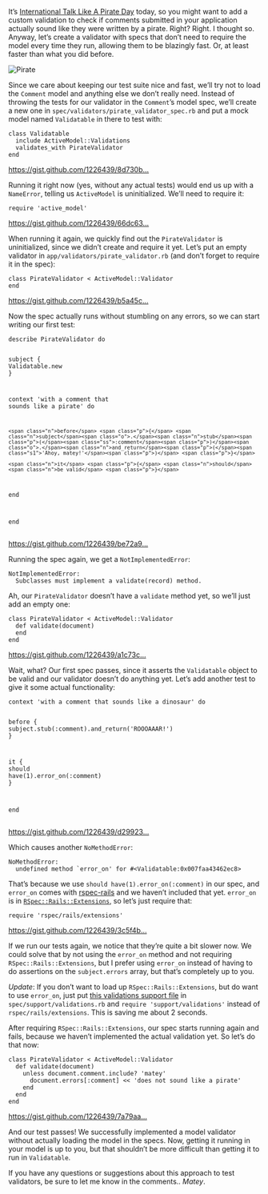 <p>It&#8217;s <a href="http://www.talklikeapirate.com/">International Talk Like A Pirate Day</a> today, so you might want to add a custom validation to check if comments submitted in your application actually sound like they were written by a pirate. Right? Right. I thought so. Anyway, let&#8217;s create a validator with specs that don&#8217;t need to require the model every time they run, allowing them to be blazingly fast. Or, at least faster than what you did before.</p>

<p><img alt="Pirate" src="http://jeffkreeftmeijer.com/images/pirate.jpg"></p>

<p>Since we care about keeping our test suite nice and fast, we&#8217;ll try not to load the <code>Comment</code> model and anything else we don&#8217;t really need. Instead of throwing the tests for our validator in the <code>Comment</code>&#8217;s model spec, we&#8217;ll create a new one in <code>spec/validators/pirate_validator_spec.rb</code> and put a mock model named <code>Validatable</code> in there to test with:</p>
<div class="highlight">
<pre><code class="ruby"><span class="k">class</span> <span class="nc">Validatable</span>
  <span class="kp">include</span> <span class="ss">ActiveModel</span><span class="p">:</span><span class="ss">:Validations</span>
  <span class="n">validates_with</span> <span class="no">PirateValidator</span>
<span class="k">end</span>
</code></pre>
</div>
<span class="small"><a href="https://gist.github.com/1226439/8d730b568c5ad7440e008439d85ccdb98c0b9ea6">https://gist.github.com/1226439/8d730b...</a></span>
<p>Running it right now (yes, without any actual tests) would end us up with a <code>NameError</code>, telling us <code>ActiveModel</code> is uninitialized. We&#8217;ll need to require it:</p>
<div class="highlight">
<pre><code class="ruby"><span class="nb">require</span> <span class="s1">'active_model'</span>
</code></pre>
</div>
<span class="small"><a href="https://gist.github.com/1226439/66dc63860e02aee4ea2f4fa9afcf0f94d59737e0">https://gist.github.com/1226439/66dc63...</a></span>
<p>When running it again, we quickly find out the <code>PirateValidator</code> is uninitialized, since we didn&#8217;t create and require it yet. Let&#8217;s put an empty validator in <code>app/validators/pirate_validator.rb</code> (and don&#8217;t forget to require it in the spec):</p>
<div class="highlight">
<pre><code class="ruby"><span class="k">class</span> <span class="nc">PirateValidator</span> <span class="o">&lt;</span> <span class="ss">ActiveModel</span><span class="p">:</span><span class="ss">:Validator</span>
<span class="k">end</span>
</code></pre>
</div>
<span class="small"><a href="https://gist.github.com/1226439/b5a45ce614cf49b8d0f6a6fc8c50b85d5b739290">https://gist.github.com/1226439/b5a45c...</a></span>
<p>Now the spec actually runs without stumbling on any errors, so we can start writing our first test:</p>
<div class="highlight">
<pre><code class="ruby"><span class="n">describe</span> <span class="no">PirateValidator</span> <span class="k">do</span>

  <span class="n">subject</span> <span class="p">{</span> <span class="no">Validatable</span><span class="o">.</span><span class="n">new</span> <span class="p">}</span>

  <span class="n">context</span> <span class="s1">'with a comment that sounds like a pirate'</span> <span class="k">do</span>

    <span class="n">before</span> <span class="p">{</span> <span class="n">subject</span><span class="o">.</span><span class="n">stub</span><span class="p">(</span><span class="ss">:comment</span><span class="p">)</span><span class="o">.</span><span class="n">and_return</span><span class="p">(</span><span class="s1">'Ahoy, matey!'</span><span class="p">)</span> <span class="p">}</span>

    <span class="n">it</span> <span class="p">{</span> <span class="n">should</span> <span class="n">be_valid</span> <span class="p">}</span>

  <span class="k">end</span>

<span class="k">end</span>
</code></pre>
</div>
<span class="small"><a href="https://gist.github.com/1226439/be72a980ae6026b4ac7e0d260c416c0a10b66bc9">https://gist.github.com/1226439/be72a9...</a></span>
<p>Running the spec again, we get a <code>NotImplementedError</code>:</p>

<pre><code>NotImplementedError:
  Subclasses must implement a validate(record) method.</code></pre>

<p>Ah, our <code>PirateValidator</code> doesn&#8217;t have a <code>validate</code> method yet, so we&#8217;ll just add an empty one:</p>
<div class="highlight">
<pre><code class="ruby"><span class="k">class</span> <span class="nc">PirateValidator</span> <span class="o">&lt;</span> <span class="ss">ActiveModel</span><span class="p">:</span><span class="ss">:Validator</span>
  <span class="k">def</span> <span class="nf">validate</span><span class="p">(</span><span class="n">document</span><span class="p">)</span>
  <span class="k">end</span>
<span class="k">end</span>
</code></pre>
</div>
<span class="small"><a href="https://gist.github.com/1226439/a1c73c4106977410e54fe10e4c09c5f9a26bebd4">https://gist.github.com/1226439/a1c73c...</a></span>
<p>Wait, what? Our first spec passes, since it asserts the <code>Validatable</code> object to be valid and our validator doesn&#8217;t do anything yet. Let&#8217;s add another test to give it some actual functionality:</p>
<div class="highlight">
<pre><code class="ruby"><span class="n">context</span> <span class="s1">'with a comment that sounds like a dinosaur'</span> <span class="k">do</span>

  <span class="n">before</span> <span class="p">{</span> <span class="n">subject</span><span class="o">.</span><span class="n">stub</span><span class="p">(</span><span class="ss">:comment</span><span class="p">)</span><span class="o">.</span><span class="n">and_return</span><span class="p">(</span><span class="s1">'ROOOAAAR!'</span><span class="p">)</span> <span class="p">}</span>

  <span class="n">it</span> <span class="p">{</span> <span class="n">should</span> <span class="n">have</span><span class="p">(</span><span class="mi">1</span><span class="p">)</span><span class="o">.</span><span class="n">error_on</span><span class="p">(</span><span class="ss">:comment</span><span class="p">)</span> <span class="p">}</span>

<span class="k">end</span>
</code></pre>
</div>
<span class="small"><a href="https://gist.github.com/1226439/d29923c4a42530e4dc669e0849e1715481954141">https://gist.github.com/1226439/d29923...</a></span>
<p>Which causes another <code>NoMethodError</code>:</p>

<pre><code>NoMethodError:
  undefined method `error_on' for #&lt;Validatable:0x007faa43462ec8&gt;</code></pre>

<p>That&#8217;s because we use <code>should have(1).error_on(:comment)</code> in our spec, and <code>error_on</code> comes with <a href="https://github.com/rspec/rspec-rails">rspec-rails</a> and we haven&#8217;t included that yet. <code>error_on</code> is in <a href="https://github.com/rspec/rspec-rails/blob/master/lib/rspec/rails/extensions/active_record/base.rb"><code>RSpec::Rails::Extensions</code></a>, so let&#8217;s just require that:</p>
<div class="highlight">
<pre><code class="ruby"><span class="nb">require</span> <span class="s1">'rspec/rails/extensions'</span>
</code></pre>
</div>
<span class="small"><a href="https://gist.github.com/1226439/3c5f4b1e539e30ef8b1d423a273ef952c9a70843">https://gist.github.com/1226439/3c5f4b...</a></span>
<p>If we run our tests again, we notice that they&#8217;re quite a bit slower now. We could solve that by not using the <code>error_on</code> method and not requiring <code>RSpec::Rails::Extensions</code>, but I prefer using <code>error_on</code> instead of having to do assertions on the <code>subject.errors</code> array, but that&#8217;s completely up to you.</p>

<p><em>Update</em>: If you don&#8217;t want to load up <code>RSpec::Rails::Extensions</code>, but do want to use <code>error_on</code>, just put <a href="https://gist.github.com/1239170">this validations support file</a> in <code>spec/support/validations.rb</code> and <code>require 'support/validations'</code> instead of <code>rspec/rails/extensions</code>. This is saving me about 2 seconds.</p>

<p>After requiring <code>RSpec::Rails::Extensions</code>, our spec starts running again and fails, because we haven&#8217;t implemented the actual validation yet. So let&#8217;s do that now:</p>
<div class="highlight">
<pre><code class="ruby"><span class="k">class</span> <span class="nc">PirateValidator</span> <span class="o">&lt;</span> <span class="ss">ActiveModel</span><span class="p">:</span><span class="ss">:Validator</span>
  <span class="k">def</span> <span class="nf">validate</span><span class="p">(</span><span class="n">document</span><span class="p">)</span>
    <span class="k">unless</span> <span class="n">document</span><span class="o">.</span><span class="n">comment</span><span class="o">.</span><span class="n">include?</span> <span class="s1">'matey'</span>
      <span class="n">document</span><span class="o">.</span><span class="n">errors</span><span class="o">[</span><span class="ss">:comment</span><span class="o">]</span> <span class="o">&lt;&lt;</span> <span class="s1">'does not sound like a pirate'</span>
    <span class="k">end</span>
  <span class="k">end</span>
<span class="k">end</span>
</code></pre>
</div>
<span class="small"><a href="https://gist.github.com/1226439/7a79aa385ae18b0418e2319383c3481bd9452caa">https://gist.github.com/1226439/7a79aa...</a></span>
<p>And our test passes! We successfully implemented a model validator without actually loading the model in the specs. Now, getting it running in your model is up to you, but that shouldn&#8217;t be more difficult than getting it to run in <code>Validatable</code>.</p>

<p>If you have any questions or suggestions about this approach to test validators, be sure to let me know in the comments.. <em>Matey</em>.</p>